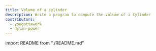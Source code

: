 ```yaml
---
title: Volume of a cylinder
description: Write a program to compute the volume of a Cylinder
contributors:
  - yougottawork
  - dylan-power
---
```


import README from "./README.md"

<README />
